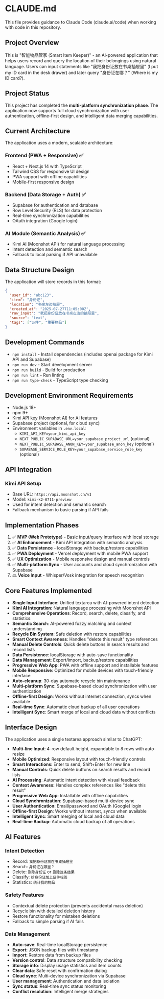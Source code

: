 # CLAUDE.md

This file provides guidance to Claude Code (claude.ai/code) when working with code in this repository.

## Project Overview

This is "智能物品管家 (Smart Item Keeper)" - an AI-powered application that helps users record and query the location of their belongings using natural language. Users can input statements like "我把身份证放在书桌抽屉里" (I put my ID card in the desk drawer) and later query "身份证在哪？" (Where is my ID card?).

## Project Status

This project has completed the **multi-platform synchronization phase**. The application now supports full cloud synchronization with user authentication, offline-first design, and intelligent data merging capabilities.

## Current Architecture

The application uses a modern, scalable architecture:

### Frontend (PWA + Responsive) ✅
- React + Next.js 14 with TypeScript
- Tailwind CSS for responsive UI design
- PWA support with offline capabilities
- Mobile-first responsive design

### Backend (Data Storage + Auth) ✅
- Supabase for authentication and database
- Row Level Security (RLS) for data protection
- Real-time synchronization capabilities
- OAuth integration (Google login)

### AI Module (Semantic Analysis) ✅
- Kimi AI (Moonshot API) for natural language processing
- Intent detection and semantic search
- Fallback to local parsing if API unavailable

## Data Structure Design

The application will store records in this format:
```json
{
  "user_id": "abc123",
  "item": "身份证",
  "location": "书桌左边抽屉",
  "created_at": "2025-07-27T11:05:00Z",
  "raw_input": "我把身份证放在书桌左边的抽屉里",
  "source": "text",
  "tags": ["证件", "重要物品"]
}
```

## Development Commands

- `npm install` - Install dependencies (includes openai package for Kimi API and Supabase)
- `npm run dev` - Start development server
- `npm run build` - Build for production
- `npm run lint` - Run linting
- `npm run type-check` - TypeScript type checking

## Development Environment Requirements

- Node.js 18+
- npm 9+
- Kimi API key (Moonshot AI) for AI features
- Supabase project (optional, for cloud sync)
- Environment variables in `.env.local`:
  - `KIMI_API_KEY=your_kimi_api_key`
  - `NEXT_PUBLIC_SUPABASE_URL=your_supabase_project_url` (optional)
  - `NEXT_PUBLIC_SUPABASE_ANON_KEY=your_supabase_anon_key` (optional)
  - `SUPABASE_SERVICE_ROLE_KEY=your_supabase_service_role_key` (optional)

## API Integration

### Kimi API Setup
- Base URL: `https://api.moonshot.cn/v1`
- Model: `kimi-k2-0711-preview`
- Used for intent detection and semantic search
- Fallback mechanism to basic parsing if API fails

## Implementation Phases

1. ✅ **MVP (Web Prototype)** - Basic input/query interface with local storage
2. ✅ **AI Enhancement** - Kimi API integration with semantic analysis
3. ✅ **Data Persistence** - localStorage with backup/restore capabilities
4. ✅ **PWA Deployment** - Vercel deployment with mobile PWA support
5. ✅ **UX Optimization** - Mobile responsive design and manual controls
6. ✅ **Multi-platform Sync** - User accounts and cloud synchronization with Supabase
7. 🔜 **Voice Input** - Whisper/Vosk integration for speech recognition

## Core Features Implemented

- **Single Input Interface**: Unified textarea with AI-powered intent detection
- **Kimi AI Integration**: Natural language processing with Moonshot API
- **Comprehensive Operations**: Record, search, delete, classify, and statistics
- **Semantic Search**: AI-powered fuzzy matching and context understanding
- **Recycle Bin System**: Safe deletion with restore capabilities
- **Smart Context Awareness**: Handles "delete this result" type references
- **Manual Delete Controls**: Quick delete buttons in search results and record lists
- **Data Persistence**: localStorage with auto-save functionality
- **Data Management**: Export/import, backup/restore capabilities
- **Progressive Web App**: PWA with offline support and installable features
- **Mobile Responsive**: Optimized for mobile devices with touch-friendly interface
- **Auto-cleanup**: 30-day automatic recycle bin maintenance
- **Multi-platform Sync**: Supabase-based cloud synchronization with user authentication
- **Offline-first Design**: Works without internet connection, syncs when available
- **Real-time Sync**: Automatic cloud backup of all user operations
- **Intelligent Sync**: Smart merge of local and cloud data without conflicts

## Interface Design

The application uses a single textarea approach similar to ChatGPT:
- **Multi-line Input**: 4-row default height, expandable to 8 rows with auto-resize
- **Mobile Optimized**: Responsive layout with touch-friendly controls
- **Smart Interactions**: Enter to send, Shift+Enter for new line
- **Manual Controls**: Quick delete buttons on search results and record lists
- **AI Processing**: Automatic intent detection with visual feedback
- **Context Awareness**: Handles complex references like "delete this result"
- **Progressive Web App**: Installable with offline capabilities
- **Cloud Synchronization**: Supabase-based multi-device sync
- **User Authentication**: Email/password and OAuth (Google) login
- **Offline-first Design**: Works without internet, syncs when available
- **Intelligent Sync**: Smart merging of local and cloud data
- **Real-time Backup**: Automatic cloud backup of all operations

## AI Features

### Intent Detection
- Record: `我把身份证放在书桌抽屉里`
- Search: `身份证在哪里？`
- Delete: `删除身份证` or `删除这条结果`
- Classify: `给身份证加上证件标签`
- Statistics: `统计我的物品`

### Safety Features
- Contextual delete protection (prevents accidental mass deletion)
- Recycle bin with detailed deletion history
- Restore functionality for mistaken deletions
- Fallback to simple parsing if AI fails

### Data Management
- **Auto-save**: Real-time localStorage persistence
- **Export**: JSON backup files with timestamp
- **Import**: Restore data from backup files
- **Version control**: Data structure compatibility checking
- **Storage info**: Display usage statistics and item counts
- **Clear data**: Safe reset with confirmation dialog
- **Cloud sync**: Multi-device synchronization via Supabase
- **User management**: Authentication and data isolation
- **Sync status**: Real-time sync status monitoring
- **Conflict resolution**: Intelligent merge strategies